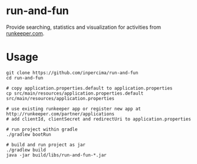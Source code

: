 # run-and-fun

Provide searching, statistics and visualization for activities from [runkeeper.com](http://runkeeper.com).

# Usage

    git clone https://github.com/inpercima/run-and-fun
    cd run-and-fun

    # copy application.properties.default to application.properties
    cp src/main/resources/application.properties.default src/main/resources/application.properties

    # use existing runkeeper app or register new app at http://runkeeper.com/partner/applications
    # add clientId, clientSecret and redirectUri to application.properties

    # run project within gradle
    ./gradlew bootRun

    # build and run project as jar
    ./gradlew build
    java -jar build/libs/run-and-fun-*.jar
